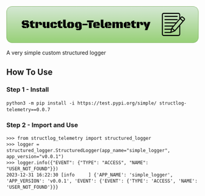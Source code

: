 <img src="structlog_telemetery.drawio.png">

A very simple custom structured logger

## How To Use
### Step 1 - Install
```python3 -m pip install -i https://test.pypi.org/simple/ structlog-telemetry==0.0.7```

### Step 2 - Import and Use
```
>>> from structlog_telemetry import structured_logger
>>> logger = structured_logger.StructuredLogger(app_name="simple_logger", app_version="v0.0.1")
>>> logger.info({"EVENT": {"TYPE": "ACCESS", "NAME": "USER_NOT_FOUND"}})
2023-12-31 16:22:30 [info     ] {'APP_NAME': 'simple_logger', 'APP_VERSION': 'v0.0.1', 'EVENT': {'EVENT': {'TYPE': 'ACCESS', 'NAME': 'USER_NOT_FOUND'}}}
```
